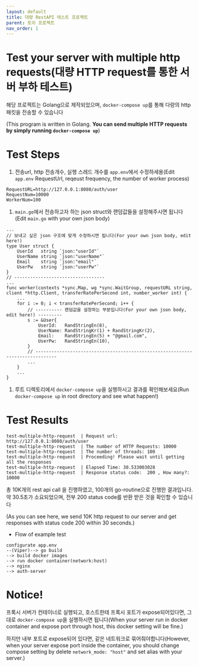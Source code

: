 ```yaml
---
layout: default
title: 대량 RestAPI 테스트 프로젝트
parent: 토이 프로젝트
nav_order: 1
---
```

# Test your server with multiple http requests(대량 HTTP request를 통한 서버 부하 테스트)

해당 프로젝트는 Golang으로 제작되었으며, `docker-compose up`를 통해 다량의 http 패킷을 전송할 수 있습니다

(This program is written in Golang. **You can send multiple HTTP requests by simply running `docker-compose up`**)


# Test Steps
1. 전송url, http 전송개수, 실행 스레드 개수를 `app.env`에서 수정하세용(Edit `app.env` RequestUrl, reqeust frequency, the number of worker process)

```
RequestURL=http://127.0.0.1:8080/auth/user
RequestNum=10000
WorkerNum=100
```

1. `main.go`에서 전송하고자 하는 json struct와 랜덤값들을 설정해주시면 됩니다(Edit `main.go` with your own json body)
```golang
...
// 보내고 싶은 json 구조에 맞게 수정하시면 됩니다(For your own json body, edit here!)
type User struct {
	UserId   string `json:"userId"`
	UserName string `json:"userName"`
	Email    string `json:"email"`
	UserPw   string `json:"userPw"`
}
// ----------------------------------
...
func worker(contexts *sync.Map, wg *sync.WaitGroup, requestURL string, client *http.Client, transferRatePerSecond int, number_worker int) {
	...
	for i := 0; i < transferRatePerSecond; i++ {
		// ---------- 랜덤값을 설정하는 부분입니다(For your own json body, edit here!) ---------
		s := &User{
			UserId:   RandStringEn(8),
			UserName: RandStringKr(1) + RandStringKr(2),
			Email:    RandStringEn(5) + "@gmail.com",
			UserPw:   RandStringEn(10),
		}
        // ------------------------------------------------------------------------------
		...
	}
    ...
}
```
1. 루트 디렉토리에서 `docker-compose up`을 실행하시고 결과를 확인해보세요(Run `docker-compose up` in root directory and see what happen!)

# Test Results

```
test-multiple-http-request  | Request url: http://127.0.0.1:8080/auth/user
test-multiple-http-request  | The number of HTTP Requests: 10000
test-multiple-http-request  | The number of threads: 100
test-multiple-http-request  | Proceeding! Please wait until getting all the responses
test-multiple-http-request  | Elapsed Time: 30.533003028
test-multiple-http-request  | Response status code:  200 , How many?:  10000
```

총 10K개의 rest api call 을 진행하였고, 100개의 go-routine으로 진행한 결과입니다. 약 30.5초가 소요되었으며, 전부 200 status code를 반환 받은 것을 확인할 수 있습니다

(As you can see here, we send 10K http request to our server and get responses with status code 200 within 30 seconds.)

* Flow of example test

```
configurate app.env
--(Viper)--> go build
--> build docker images
--> run docker container(network:host)
--> nginx
--> auth-server
```

# **Notice!**
프록시 서버가 컨테이너로 실행되고, 호스트한테 프록시 포트가 expose되어있다면, 그대로 `docker-compose up`을 실행하시면 됩니다(When your server run in docker container and expose port through host, this docker setting will be fine.)

하지만 내부 포트로 expose되어 있다면, 같은 네트워크로 묶어줘야합니다(However, when your server expose port inside the container, you should change compose setting by delete `network_mode: "host"` and set alias with your server.)
